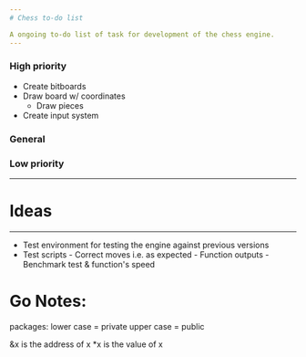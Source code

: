 ```yaml
---
# Chess to-do list

A ongoing to-do list of task for development of the chess engine.
---
```


### High priority

- Create bitboards
- Draw board w/ coordinates
  - Draw pieces
- Create input system

### General

### Low priority

---

# Ideas

---

- Test environment for testing the engine against previous versions
- Test scripts - Correct moves i.e. as expected - Function outputs - Benchmark test & function's speed

# Go Notes:

packages:
lower case = private
upper case = public

&x is the address of x
\*x is the value of x
